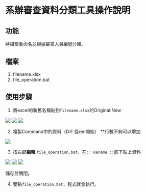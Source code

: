 # 系辦審查資料分類工具操作說明

## 功能
將檔案重命名並根據審查人員編號分類。

## 檔案
1. filename.xlsx
2. file_operation.bat

## 使用步驟
1. 將excel的新舊名稱貼到`filename.xlsx`的Original:New

![](https://i.imgur.com/pHqwHdW.png) ![](https://i.imgur.com/5kE5vbJ.png)   ![](https://i.imgur.com/1manAcu.png)

2. 複製Command中的資料（D:F 從ren開始）
**行數不夠可以增加

![](https://i.imgur.com/MeyLy1h.png)


3. 按右鍵**編輯** `file_operation.bat`，在`:: Rename ::`底下貼上資料

![](https://i.imgur.com/XUPxYpR.png) ![](https://i.imgur.com/ko19AdY.png) ![](https://i.imgur.com/ihApnbc.png)

儲存並關閉。

4. 雙點`file_operation.bat`，程式就會執行。
